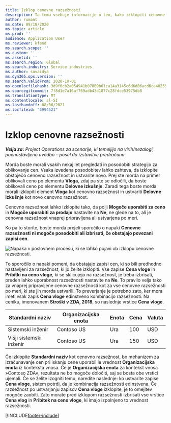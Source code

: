 ```yaml
---
title: Izklop cenovne razsežnosti
description: Ta tema vsebuje informacije o tem, kako izklopiti cenovne razsežnosti.
author: rumant
ms.date: 09/18/2020
ms.topic: article
ms.prod: ''
audience: Application User
ms.reviewer: kfend
ms.search.scope: ''
ms.custom: ''
ms.assetid: ''
ms.search.region: Global
ms.search.industry: Service industries
ms.author: suvaidya
ms.dyn365.ops.version: ''
ms.search.validFrom: 2020-10-01
ms.openlocfilehash: 3d9f0cb2a054941b07809b61ca14a3145c6d6d06acd6ca40255d5ec9de92be22
ms.sourcegitcommit: 7f8d1e7a16af769adb43d1877c28fdce53975db8
ms.translationtype: MT
ms.contentlocale: sl-SI
ms.lasthandoff: 08/06/2021
ms.locfileid: "6994521"
---
```

# <a name="turning-off-a-pricing-dimension"></a>Izklop cenovne razsežnosti

_**Velja za:** Project Operations za scenarije, ki temeljijo na virih/nezalogi, poenostavljeno uvedbo – posel do izstavitve predračuna_

Morda boste morali vsakih nekaj let pregledati in posodobiti strategijo za oblikovanje cen. Vsaka izvedena posodobitev lahko zahteva, da izklopite obstoječo cenovno razsežnost in ustvarite novo. Prej ste morda na primer oblikovali ceno po elementu **Vloga**, zdaj pa ste se odločili, da boste oblikovali ceno po elementu **Delovne izkušnje**. Zaradi tega boste morda morali izklopiti element **Vloga** kot cenovno razsežnost in ustvariti **Delovne izkušnje** kot novo cenovno razsežnost. 

Cenovno razsežnost lahko izklopite tako, da polji **Mogoče uporabiti za ceno** in **Mogoče uporabiti za prodajo** nastavite na **Ne**, ne glede na to, ali je cenovna razsežnost vnaprej pripravljena ali ustvarjena po meri.

Ko pa to storite, boste morda prejeli sporočilo o napaki **Cenovne razsežnosti ni mogoče posodobiti ali izbrisati, če obstajajo povezani zapisi cen**.

![Napaka v poslovnem procesu, ki se lahko pojavi ob izklopu cenovne razsežnosti.](media/Business-Process-Error.png)

To sporočilo o napaki pomeni, da obstajajo zapisi cen, ki so bili predhodno nastavljeni za razsežnost, ki jo želite izklopiti. Vse zapise **Cena vloge** in **Pribitki na ceno vloge**, ki se sklicujejo na razsežnost, je treba izbrisati, preden lahko uporabnost razsežnosti nastavite na **Ne**. To pravilo velja tako za vnaprej pripravljene cenovne razsežnosti kot za vse cenovne razsežnosti po meri, ki ste jih morda ustvarili. To preverjanje je potrebno zato, ker mora imeti vsak zapis **Cena vloge** edinstveno kombinacijo razsežnosti. Na ceniku, imenovanem **Stroški v ZDA, 2018**, so naslednje vrstice **Cena vloge**. 

| Standardni naziv         | Organizacijska enota    |Enota   |Cena  |Valuta  |
| -----------------------|-------------|-------|-------|----------|
| Sistemski inženir|Contoso US|Ura| 100|USD|
| Višji sistemski inženir|Contoso US|Ura| 150| USD|


Če izklopite **Standardni naziv** kot cenovno razsežnost, bo mehanizem za izračunavanje cen pri iskanju cene uporabil le vrednost **Organizacijska enota** iz konteksta vnosa. Če je **Organizacijska enota** za kontekst vnosa »Contoso ZDA«, rezultata ne bo mogoče določiti, saj se bosta obe vrstici ujemali. Če se želite izogniti temu, naredite naslednje: ko ustvarite zapise **Cena vloge**, sistem potrdi, da je kombinacija razsežnosti edinstvena. Če razsežnost po ustvarjanju zapisov **Cena vloge** izklopite, je to omejitev mogoče zaobiti. Zato morate pred izklopom razsežnosti izbrisati vse vrstice **Cena vlog** in **Pribitek na ceno vloge**, ki imajo izpolnjeno to vrednost razsežnosti.


[!INCLUDE[footer-include](../includes/footer-banner.md)]